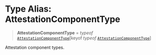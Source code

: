 # Type Alias: AttestationComponentType

> **AttestationComponentType** = *typeof* [`AttestationComponentType`](../variables/AttestationComponentType.md)\[keyof *typeof* [`AttestationComponentType`](../variables/AttestationComponentType.md)\]

Attestation component types.
